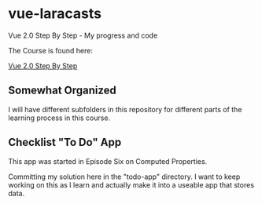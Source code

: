 # vue-laracasts
Vue 2.0 Step By Step - My progress and code

The Course is found here:

[Vue 2.0 Step By Step](https://laracasts.com/series/learn-vue-2-step-by-step/)

## Somewhat Organized

I will have different subfolders in this repository for different parts of the learning process in this course.

## Checklist "To Do" App

This app was started in Episode Six on Computed Properties.

Committing my solution here in the "todo-app" directory. I want to keep working on this as I learn and actually make it into a useable app that stores data.
